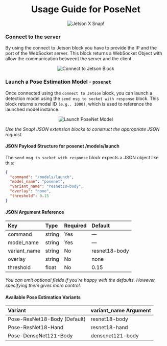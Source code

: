 <h1 align = "center">Usage Guide for PoseNet </h1>

<p align="center">
  <img src="https://github.com/user-attachments/assets/c9056f44-5639-41bb-b2b1-2473cf0680e9" alt="Jetson X Snap!" />
</p>

### Connect to the server

By using the connect to Jetson block you have to provide the IP and the port of the WebSocket server. This block returns a WebSocket Object with allow the communication betweent the server and the client. 

<p align="center">
  <img src="https://github.com/user-attachments/assets/2ad79b8e-7c2c-4225-9786-6d4e846d8973" alt="Connect to Jetson Block" />
</p>

### Launch a Pose Estimation Model - `posenet`

Once connected using the `connect to Jetson` block, you can launch a detection model using the `send msg to socket with response` block. This block returns a model ID `(e.g., 1000)`, which is used to reference the launched model instance.

<p align="center">
  <img src="https://github.com/user-attachments/assets/38ffff35-7612-45b2-925a-baff2f6cb697" alt="Launch PoseNet Model" />
</p>

*Use the Snap! JSON extension blocks to construct the appropriate JSON request.*

#### JSON Payload Structure for posenet /models/launch

The `send msg to socket with response` block expects a JSON object like this:

```json
{
  "command": "/models/launch",
  "model_name": "posenet",
  "variant_name": "resnet18-body",
  "overlay": "none",
  "threshold": 0.15
}
```

#### JSON Argument Reference

| Key          | Type    | Required  | Default       |
|:-------------|:--------|:----------|:--------------|
| command      | string  | Yes       | —             |
| model_name   | string  | Yes       | —             |
| variant_name | string  | No        | resnet18-body |
| overlay      | string  | No        | none          |
| threshold    | float   | No        | 0.15          |

*You can omit optional fields if you're happy with the defaults. However, specifying them gives more control.*

#### Available Pose Estimation Variants

| Variant                       | variant_name Argument   |
|:------------------------------|:------------------------|
| Pose-ResNet18-Body (Default)  | resnet18-body           |
| Pose-ResNet18-Hand            | resnet18-hand	          | 
| Pose-DenseNet121-Body         | densenet121-body        |

